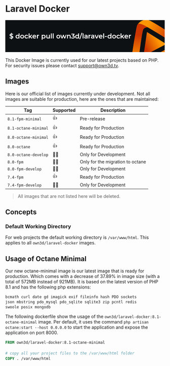# Laravel Docker

![](own3d-laravel-docker.png)

This Docker Image is currently used for our latest projects based on PHP. For security issues please contact support@own3d.tv.

## Images

Here is our official list of images currently under development. Not all images are suitable for production, here are the ones that are maintained:

| Tag                  | Supported | Description                      |
|----------------------|-----------|----------------------------------|
| `8.1-fpm-minimal`    | 👍        | Pre-release                      |
| `8.1-octane-minimal` | 👍        | Ready for Production             |
| `8.0-octane-minimal` | 👍        | Ready for Production             |
| `8.0-octane`         | 👍        | Ready for Production             |
| `8.0-octane-develop` | 🙅‍♀️      | Only for Development             |
| `8.0-fpm`            | 🙅‍♀️      | Only for the migration to octane |
| `8.0-fpm-develop`    | 🙅‍♀️      | Only for Development             |
| `7.4-fpm`            | 👍  ️     | Ready for Production             |
| `7.4-fpm-develop`    | 🙅‍♀️      | Only for Development             |

> All images that are not listed here will be deleted.

## Concepts

### Default Working Directory

For web projects the default working directory is `/var/www/html`. This applies to all `own3d/laravel-docker` images.

## Usage of Octane Minimal

Our new octane-minimal image is our latest image that is ready for production.
Which comes with a decrease of 37.89% in image size (with a total of 572MB instead of 921MB).
It is based on the latest version of PHP 8.1 and has the following php extensions:

```
bcmath curl date gd imagick exif fileinfo hash PDO sockets 
json mbstring pdo_mysql pdo_sqlite sqlite3 zip pcntl redis
swoole posix mongodb
```

The following dockerfile show the usage of the `own3d/laravel-docker:8.1-octane-minimal` image. Per default, it uses the
command `php artisan octane:start --host 0.0.0.0` to start the application and expose the application on port 8000.

```dockerfile
FROM own3d/laravel-docker:8.1-octane-minimal

# copy all your project files to the /var/www/html folder
COPY . /var/www/html
```
